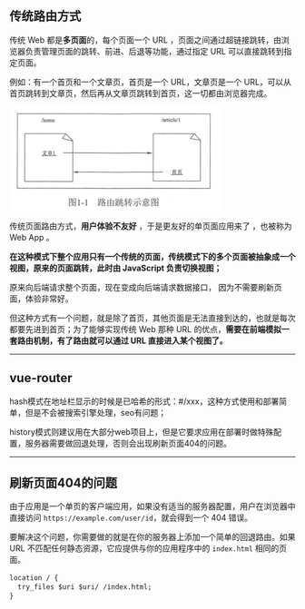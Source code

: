 ## 传统路由方式

传统 Web 都是**多页面**的，每个页面一个 URL ，页面之间通过超链接跳转，由浏览器负责管理页面的跳转、前进、后退等功能，通过指定 URL 可以直接跳转到指定页面。

例如：有一个首页和一个文章页，首页是一个 URL，文章页是一个 URL，可以从首页跳转到文章页，然后再从文章页跳转到首页，这一切都由浏览器完成。

![image-20220619163604914](../image/1.png)



传统页面路由方式，**用户体验不友好** ，于是更友好的单页面应用来了 ，也被称为 Web App 。

**在这种模式下整个应用只有一个传统的页面，传统模式下的多个页面被抽象成一个视图，原来的页面跳转，此时由 JavaScript 负责切换视图；**

原来向后端请求整个页面，现在变成向后端请求数据接口， 因为不需要刷新页面，体验非常好。

但这种方式有一个问题，就是除了首页，其他页面是无法直接到达的，也就是每次都要先进到首页；为了能够实现传统 Web 那种 URL 的优点，**需要在前端模拟一套路由机制，有了路由就可以通过 URL 直接进入某个视图了。**

-------------

## vue-router

hash模式在地址栏显示的时候是已哈希的形式：#/xxx，这种方式使用和部署简单，但是不会被搜索引擎处理，seo有问题；

history模式则建议用在大部分web项目上，但是它要求应用在部署时做特殊配置，服务器需要做回退处理，否则会出现刷新页面404的问题。

-------

## 刷新页面404的问题

由于应用是一个单页的客户端应用，如果没有适当的服务器配置，用户在浏览器中直接访问 `https://example.com/user/id`，就会得到一个 404 错误。

要解决这个问题，你需要做的就是在你的服务器上添加一个简单的回退路由。如果 URL 不匹配任何静态资源，它应提供与你的应用程序中的 `index.html` 相同的页面。

```nginx
location / {
  try_files $uri $uri/ /index.html;
}
```

